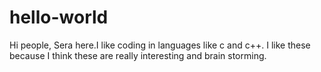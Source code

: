 # hello-world

Hi people,
           Sera here.I like coding in languages like c and c++.
           I like these because I think these are really interesting and brain storming.
